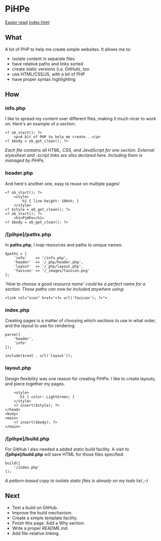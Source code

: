 # PiHPe
[Easier read](https://marcelvark.github.io/)
[index.html](index.html)

## What
A bit of PHP to help me create simple websites. It allows me to:

- isolate content in separate files
- have relative paths and links sorted
- create static versions (i.e. GitHub), too
- use HTML/CSS/JS, with a bit of PHP
- have proper syntax highlighting

## How
### info.php
I like to spread my content over different files, making it much nicer to work on. Here's an example of a section:

    <? ob_start(); ?> 
        <p>A bit of PHP to help me create...</p>
    <? $body = ob_get_clean(); ?>

*Each file contains all HTML, CSS, and JavaScript for one section. External stylesheet and -script links are also declared here. Including them is managed by PiHPe.*

### header.php
And here's another one, easy to reuse on multiple pages!

    <? ob_start(); ?> 
        <style>
            h1 { line-height: 100vh; }
        </style>
    <? $style = ob_get_clean(); ?>
    <? ob_start(); ?> 
        <h1>PiHPe</h1>
    <? $body = ob_get_clean(); ?>

### /[pihpe]/paths.php
In **paths.php**, I map resources and paths to unique names:

    $paths = [
        'info'    => '/info.php',
        'header'  => '/_php/header.php',
        'layout'  => '/_php/layout.php',
        'favicon' => '/_images/favicon.png'
    ];

*'How to choose a good resource name' could be a perfect name for a section. These paths can now be included anywhere using:*

    <link rel="icon" href="<?= url('favicon'); ?>">

### index.php
Creating pages is a matter of choosing which sections to use in what order, and the layout to use for rendering:

    parse([
        'header',
        'info'
    ]);

    include($root . url('layout'));

### layout.php
Design flexibility was one reason for creating PiHPe. I like to create layouts, and piece together my pages.

        <style>
           h1 { color: LightGreen; }
        </style>
        <? insert($style); ?>
    </head>
    <body>
    <main>
        <? insert($body); ?>
    </main>

### /[pihpe]/build.php
For GitHub I also needed a added static build facility. A visit to **/[pihpe]/build.php** will save HTML for those files specified:

    build([
        '/index.php'
    ]);

*A pattern-based copy to isolate static files is already on my todo list ;-)*

## Next
- Test a build on GitHub.
- Improve the build mechanism.
- Create a simple template facility.
- Finish this page. Add a Why section.
- Write a proper README.md.
- Add file-relative linking.